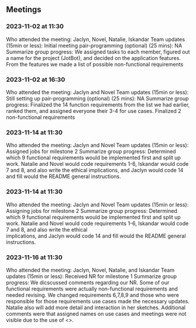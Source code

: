 ## Meetings

### 2023-11-02 at 11:30
Who attended the meeting: Jaclyn, Novel, Natalie, Iskandar
Team updates (15min or less): Initial meeting
pair-programming (optional) (25 mins): NA
Summarize group progress: We assigned tasks to each member, figured out a name for 
the project (JotBot), and decided on the application features. From the features we 
made a list of possible non-functional requirements

### 2023-11-02 at 16:30
Who attended the meeting: Jaclyn and Novel
Team updates (15min or less): Still setting up
pair-programming (optional) (25 mins): NA
Summarize group progress: Finalized the 14 function requirements from the list we had 
earlier, ranked them, and assigned everyone their 3-4 for use cases. Finalized 2 
non-functional requirements

### 2023-11-14 at 11:30
Who attended the meeting: Jaclyn and Novel
Team updates (15min or less): Assigned jobs for milestone 2
Summarize group progress: Determined which 9 functional requirements would 
be implemented first and split up work. Natalie and Novel would code 
requirements 1-6, Iskandar would code 7 and 8, and also write the ethical 
implications, and Jaclyn would code 14 and fill would the README general 
instructions.

### 2023-11-14 at 11:30
Who attended the meeting: Jaclyn and Novel
Team updates (15min or less): Assigning jobs for milestone 2
Summarize group progress: Determined which 9 functional requirements would
be implemented first and split up work. Natalie and Novel would code 
requirements 1-6, Iskandar would code 7 and 8, and also write the ethical  
implications, and Jaclyn would code 14 and fill would the README general  
instructions.

### 2023-11-16 at 11:30
Who attended the meeting: Jaclyn, Novel, Natalie, and Iskandar
Team updates (15min or less): Received NR for milestone 1
Summarize group progress: We dicscussed comments regarding our NR. Some of 
our functional requirements were actually non-functional requirements and 
needed revising. We changed requirements 6,7,8,9 and those who were 
responsible for those requirements use cases made the necessary updates. 
Natalie also will add more detail and interaction in her sketches. 
Additional comments were that assigned names on use cases and meetings 
were not visible due to the use of <>.
